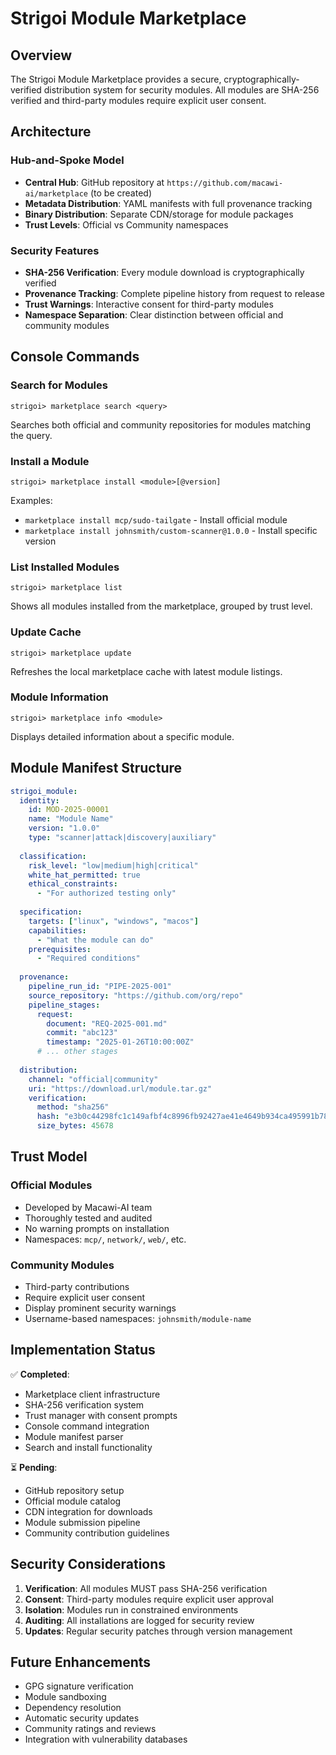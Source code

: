 # Strigoi Module Marketplace

## Overview

The Strigoi Module Marketplace provides a secure, cryptographically-verified distribution system for security modules. All modules are SHA-256 verified and third-party modules require explicit user consent.

## Architecture

### Hub-and-Spoke Model
- **Central Hub**: GitHub repository at `https://github.com/macawi-ai/marketplace` (to be created)
- **Metadata Distribution**: YAML manifests with full provenance tracking
- **Binary Distribution**: Separate CDN/storage for module packages
- **Trust Levels**: Official vs Community namespaces

### Security Features
- **SHA-256 Verification**: Every module download is cryptographically verified
- **Provenance Tracking**: Complete pipeline history from request to release
- **Trust Warnings**: Interactive consent for third-party modules
- **Namespace Separation**: Clear distinction between official and community modules

## Console Commands

### Search for Modules
```
strigoi> marketplace search <query>
```
Searches both official and community repositories for modules matching the query.

### Install a Module
```
strigoi> marketplace install <module>[@version]
```
Examples:
- `marketplace install mcp/sudo-tailgate` - Install official module
- `marketplace install johnsmith/custom-scanner@1.0.0` - Install specific version

### List Installed Modules
```
strigoi> marketplace list
```
Shows all modules installed from the marketplace, grouped by trust level.

### Update Cache
```
strigoi> marketplace update
```
Refreshes the local marketplace cache with latest module listings.

### Module Information
```
strigoi> marketplace info <module>
```
Displays detailed information about a specific module.

## Module Manifest Structure

```yaml
strigoi_module:
  identity:
    id: MOD-2025-00001
    name: "Module Name"
    version: "1.0.0"
    type: "scanner|attack|discovery|auxiliary"
    
  classification:
    risk_level: "low|medium|high|critical"
    white_hat_permitted: true
    ethical_constraints:
      - "For authorized testing only"
      
  specification:
    targets: ["linux", "windows", "macos"]
    capabilities:
      - "What the module can do"
    prerequisites:
      - "Required conditions"
      
  provenance:
    pipeline_run_id: "PIPE-2025-001"
    source_repository: "https://github.com/org/repo"
    pipeline_stages:
      request:
        document: "REQ-2025-001.md"
        commit: "abc123"
        timestamp: "2025-01-26T10:00:00Z"
      # ... other stages
      
  distribution:
    channel: "official|community"
    uri: "https://download.url/module.tar.gz"
    verification:
      method: "sha256"
      hash: "e3b0c44298fc1c149afbf4c8996fb92427ae41e4649b934ca495991b7852b855"
      size_bytes: 45678
```

## Trust Model

### Official Modules
- Developed by Macawi-AI team
- Thoroughly tested and audited
- No warning prompts on installation
- Namespaces: `mcp/`, `network/`, `web/`, etc.

### Community Modules
- Third-party contributions
- Require explicit user consent
- Display prominent security warnings
- Username-based namespaces: `johnsmith/module-name`

## Implementation Status

✅ **Completed**:
- Marketplace client infrastructure
- SHA-256 verification system
- Trust manager with consent prompts
- Console command integration
- Module manifest parser
- Search and install functionality

⏳ **Pending**:
- GitHub repository setup
- Official module catalog
- CDN integration for downloads
- Module submission pipeline
- Community contribution guidelines

## Security Considerations

1. **Verification**: All modules MUST pass SHA-256 verification
2. **Consent**: Third-party modules require explicit user approval
3. **Isolation**: Modules run in constrained environments
4. **Auditing**: All installations are logged for security review
5. **Updates**: Regular security patches through version management

## Future Enhancements

- GPG signature verification
- Module sandboxing
- Dependency resolution
- Automatic security updates
- Community ratings and reviews
- Integration with vulnerability databases